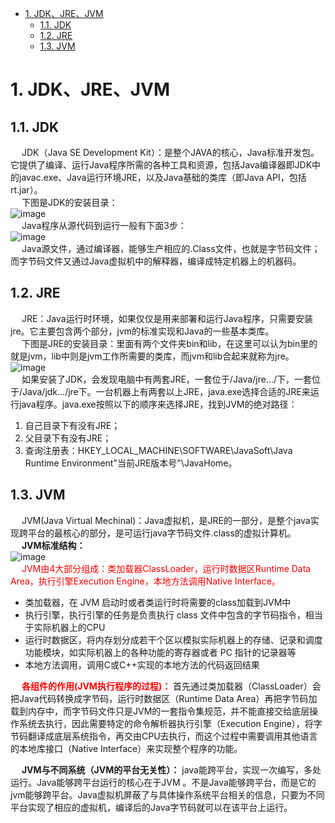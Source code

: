 <!-- TOC -->

- [1. JDK、JRE、JVM](#1-jdkjrejvm)
    - [1.1. JDK](#11-jdk)
    - [1.2. JRE](#12-jre)
    - [1.3. JVM](#13-jvm)

<!-- /TOC -->

<!-- 
https://mp.weixin.qq.com/s/h-q3yfadzGOpx9XKfWBkfw 

https://mp.weixin.qq.com/s/PFlZXXZU-zu_prCg5g4V0Q
jvm全套 链接: https://pan.baidu.com/s/1PcaER6cNiDt6teawLOwpgQ 提取码: c5fh

JVM学习目录
https://www.cnblogs.com/ding-dang/p/13129619.html

JDK、JRE、JVM，是什么关系？
https://mp.weixin.qq.com/s/-CbNU5uPH1cpMuZ-eQQgFw
-->
# 1. JDK、JRE、JVM  
## 1.1. JDK  
&emsp; JDK（Java SE Development Kit）：是整个JAVA的核心，Java标准开发包。它提供了编译、运行Java程序所需的各种工具和资源，包括Java编译器即JDK中的javac.exe、Java运行环境JRE，以及Java基础的类库（即Java API，包括rt.jar）。  
&emsp; 下图是JDK的安装目录：  
![image](https://gitee.com/wt1814/pic-host/raw/master/images/java/JVM/JVM-1.png)  
&emsp; Java程序从源代码到运行一般有下面3步：  
![image](https://gitee.com/wt1814/pic-host/raw/master/images/java/JVM/JVM-2.png)  
&emsp; Java源文件，通过编译器，能够生产相应的.Class文件，也就是字节码文件；而字节码文件又通过Java虚拟机中的解释器，编译成特定机器上的机器码。  

## 1.2. JRE  
&emsp; JRE：Java运行时环境，如果仅仅是用来部署和运行Java程序，只需要安装jre。它主要包含两个部分，jvm的标准实现和Java的一些基本类库。  
&emsp; 下图是JRE的安装目录：里面有两个文件夹bin和lib，在这里可以认为bin里的就是jvm，lib中则是jvm工作所需要的类库，而jvm和lib合起来就称为jre。  
![image](https://gitee.com/wt1814/pic-host/raw/master/images/java/JVM/JVM-3.png)  
&emsp; 如果安装了JDK，会发现电脑中有两套JRE，一套位于/Java/jre.../下，一套位于/Java/jdk.../jre下。一台机器上有两套以上JRE，java.exe选择合适的JRE来运行java程序。java.exe按照以下的顺序来选择JRE，找到JVM的绝对路径：  
1. 自己目录下有没有JRE；  
2. 父目录下有没有JRE；  
3. 查询注册表：HKEY_LOCAL_MACHINE\SOFTWARE\JavaSoft\Java Runtime Environment\"当前JRE版本号"\JavaHome。  

## 1.3. JVM  
&emsp; JVM(Java Virtual Mechinal)：Java虚拟机，是JRE的一部分，是整个java实现跨平台的最核心的部分，是可运行java字节码文件.class的虚拟计算机。  
&emsp; **JVM标准结构：**  
![image](https://gitee.com/wt1814/pic-host/raw/master/images/java/JVM/JVM-4.png)  
&emsp; <font color = "red">JVM由4大部分组成：类加载器ClassLoader，运行时数据区Runtime Data Area，执行引擎Execution Engine，本地方法调用Native Interface。</font>  

<!-- 
类加载器（ClassLoader），负责加载class文件，class文件在文件开头有特定的文件标示，并且ClassLoader只负责class文件的加载，至于它是否可以运行，则由Execution Engine决定。  
运行时数据区（Runtime Data Area）。  
执行引擎（Execution Engine），也叫Interpreter。Class文件被加载后，会把指令和数据信息放入内存中，Execution Engine则负责把这些命令解释给操作系统。  
本地方法调用（Native Interface），是负责调用本地接口的。作用是调用不同语言的接口给JAVA用，会在Native Method Stack中记录对应的本地方法，然后调用该方法时就通过Execution Engine加载对应的本地lib。原本多用于一些专业领域，如JAVA驱动，地图制作引擎等，现在关于这种本地方法接口的调用已经被类似于Socket通信，WebService等方式取代。  
-->

* 类加载器，在 JVM 启动时或者类运行时将需要的class加载到JVM中  
* 执行引擎，执行引擎的任务是负责执行 class 文件中包含的字节码指令，相当于实际机器上的CPU  
* 运行时数据区，将内存划分成若干个区以模拟实际机器上的存储、记录和调度功能模块，如实际机器上的各种功能的寄存器或者 PC 指针的记录器等  
* 本地方法调用，调用C或C++实现的本地方法的代码返回结果  
  
&emsp; **<font color = "red">各组件的作用(JVM执行程序的过程)：</font>** 首先通过类加载器（ClassLoader）会把Java代码转换成字节码，运行时数据区（Runtime Data Area）再把字节码加载到内存中，而字节码文件只是JVM的一套指令集规范，并不能直接交给底层操作系统去执行，因此需要特定的命令解析器执行引擎（Execution Engine），将字节码翻译成底层系统指令，再交由CPU去执行，而这个过程中需要调用其他语言的本地库接口（Native Interface）来实现整个程序的功能。  

&emsp; **JVM与不同系统（JVM的平台无关性）：** java能跨平台，实现一次编写，多处运行。Java能够跨平台运行的核心在于JVM 。不是Java能够跨平台，而是它的jvm能够跨平台。Java虚拟机屏蔽了与具体操作系统平台相关的信息，只要为不同平台实现了相应的虚拟机，编译后的Java字节码就可以在该平台上运行。  
